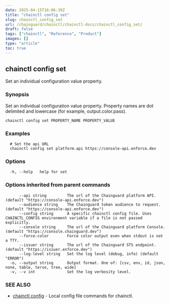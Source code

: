 ```yaml
---
date: 2025-04-15T16:06:39Z
title: "chainctl config set"
slug: chainctl_config_set
url: /chainguard/chainctl/chainctl-docs/chainctl_config_set/
draft: false
tags: ["chainctl", "Reference", "Product"]
images: []
type: "article"
toc: true
---
```

## chainctl config set

Set an individual configuration value property.

### Synopsis

Set an individual configuration value property. Property names are dot delimited and lowercase (for example, output.color.pass).

```
chainctl config set PROPERTY_NAME PROPERTY_VALUE
```

### Examples

```
  # Set the api URL
  chainctl config set platform.api https://console-api.enforce.dev
```

### Options

```
  -h, --help   help for set
```

### Options inherited from parent commands

```
      --api string         The url of the Chainguard platform API. (default "https://console-api.enforce.dev")
      --audience string    The Chainguard token audience to request. (default "https://console-api.enforce.dev")
      --config string      A specific chainctl config file. Uses CHAINCTL_CONFIG environment variable if a file is not passed explicitly.
      --console string     The url of the Chainguard platform Console. (default "https://console.chainguard.dev")
      --force-color        Force color output even when stdout is not a TTY.
      --issuer string      The url of the Chainguard STS endpoint. (default "https://issuer.enforce.dev")
      --log-level string   Set the log level (debug, info) (default "ERROR")
  -o, --output string      Output format. One of: [csv, env, id, json, none, table, terse, tree, wide]
  -v, --v int              Set the log verbosity level.
```

### SEE ALSO

* [chainctl config](/chainguard/chainctl/chainctl-docs/chainctl_config/)	 - Local config file commands for chainctl.

